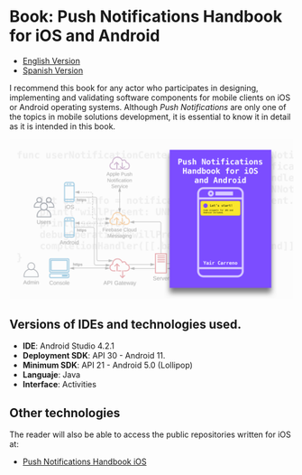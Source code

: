 # Book: Push Notifications Handbook for iOS and Android

- [English Version](https://leanpub.com/push-notifications-ios-android)
- [Spanish Version](https://leanpub.com/push-notifications-ios-android-spanish)

I recommend this book for any actor who participates in designing, implementing and validating software components for mobile clients on iOS or Android operating systems. Although *Push Notifications* are only one of the topics in mobile solutions development, it is essential to know it in detail as it is intended in this book.

![Push Notifications Handbook for iOS and Android](https://github.com/yaircarreno/Push-Notifications-Handbook-Android/blob/main/screenshot/posts-cover.png)

## Versions of IDEs and technologies used.

- **IDE**: Android Studio 4.2.1
- **Deployment SDK**: API 30 - Android 11.
- **Minimum SDK**: API 21 - Android 5.0 (Lollipop)
- **Languaje**: Java
- **Interface**: Activities

## Other technologies

The reader will also be able to access the public repositories written for iOS at:

- [Push Notifications Handbook iOS](https://github.com/yaircarreno/Push-Notifications-Handbook-iOS)
